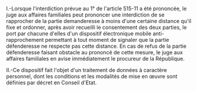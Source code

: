 I.-Lorsque l'interdiction prévue au 1° de l'article 515-11 a été prononcée, le juge aux affaires familiales peut prononcer une interdiction de se rapprocher de la partie demanderesse à moins d'une certaine distance qu'il fixe et ordonner, après avoir recueilli le consentement des deux parties, le port par chacune d'elles d'un dispositif électronique mobile anti-rapprochement permettant à tout moment de signaler que la partie défenderesse ne respecte pas cette distance. En cas de refus de la partie défenderesse faisant obstacle au prononcé de cette mesure, le juge aux affaires familiales en avise immédiatement le procureur de la République.

II.-Ce dispositif fait l'objet d'un traitement de données à caractère personnel, dont les conditions et les modalités de mise en œuvre sont définies par décret en Conseil d'Etat.
